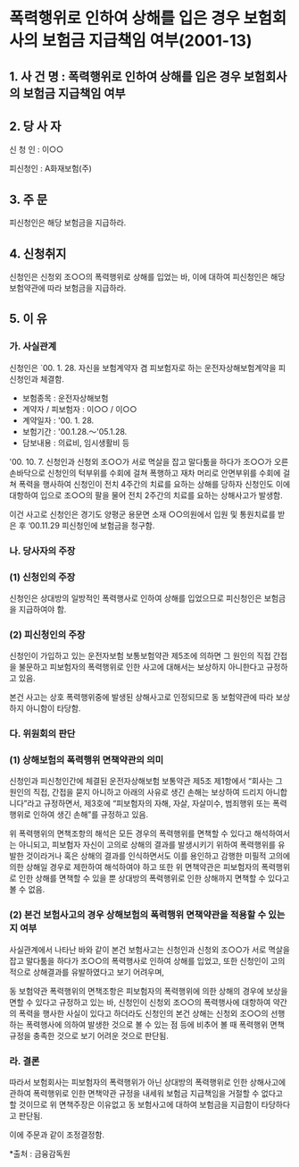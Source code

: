 # 폭력행위로 인하여 상해를 입은 경우 보험회사의 보험금 지급책임 여부(2001-13)

## 1. 사 건 명 : 폭력행위로 인하여 상해를 입은 경우 보험회사의 보험금 지급책임 여부


## 2. 당 사 자

신 청 인 : 이○○

피신청인 : A화재보험(주) 


## 3. 주    문

피신청인은 해당 보험금을 지급하라. 


## 4. 신청취지

신청인은 신청외 조○○의 폭력행위로 상해를 입었는 바, 이에 대하여 피신청인은 해당 보험약관에 따라 보험금을 지급하라.


## 5. 이   유

### 가. 사실관계

신청인은 `00. 1. 28. 자신을 보험계약자 겸 피보험자로 하는 운전자상해보험계약을 피신청인과 체결함.

     
   - 보험종목          :  운전자상해보험
   - 계약자 / 피보험자 :   이○○ / 이○○
   - 계약일자          :   '00. 1. 28.
   - 보험기간          :   '00.1.28.～'05.1.28.
   - 담보내용          :   의료비, 임시생활비 등 



'00. 10. 7. 신청인과 신청외 조○○가 서로 멱살을 잡고 말다툼을 하다가 조○○가 오른손바닥으로 신청인의 턱부위를 수회에 걸쳐 폭행하고 재차 머리로 안면부위를 수회에 걸쳐 폭력을 행사하여 신청인이 전치 4주간의 치료를 요하는 상해를 당하자 신청인도 이에 대항하여 입으로 조○○의 팔을 물어 전치 2주간의 치료를 요하는 상해사고가 발생함.

이건 사고로 신청인은 경기도 양평군 용문면 소재 ○○의원에서 입원 및 통원치료를 받은 후 ‘00.11.29 피신청인에 보험금을 청구함.

### 나. 당사자의 주장

### (1) 신청인의 주장

신청인은 상대방의 일방적인 폭력행사로 인하여 상해를 입었으므로 피신청인은 보험금을 지급하여야 함.


### (2) 피신청인의 주장

신청인이 가입하고 있는 운전자보험 보통보험약관 제5조에 의하면 그 원인의 직접 간접을 불문하고 피보험자의 폭력행위로 인한 사고에 대해서는 보상하지 아니한다고 규정하고 있음.

본건 사고는 상호 폭력행위중에 발생된 상해사고로 인정되므로 동 보험약관에 따라 보상하지 아니함이 타당함.

### 다. 위원회의 판단

### (1) 상해보험의 폭력행위 면책약관의 의미

신청인과 피신청인간에 체결된 운전자상해보험 보통약관 제5조 제1항에서 “회사는 그 원인의 직접, 간접을 묻지 아니하고 아래의 사유로 생긴 손해는 보상하여 드리지 아니합니다”라고 규정하면서, 제3호에 “피보험자의 자해, 자살, 자살미수, 범죄행위 또는 폭력행위로 인하여 생긴 손해”를 규정하고 있음.

위 폭력행위의 면책조항의 해석은 모든 경우의 폭력행위를 면책할 수 있다고 해석하여서는 아니되고, 피보험자 자신이 고의로 상해의 결과를 발생시키기 위하여 폭력행위를 유발한 것이라거나 혹은 상해의 결과를 인식하면서도 이를 용인하고 감행한 미필적 고의에 의한 상해일 경우로 제한하여 해석하여야 하고 또한 위 면책약관은 피보험자의 폭력행위로 인한 상해를 면책할 수 있을 뿐 상대방의 폭력행위로 인한 상해까지 면책할 수 있다고 볼 수 없음. 

### (2) 본건 보험사고의 경우 상해보험의 폭력행위 면책약관을 적용할 수 있는지 여부

사실관계에서 나타난 바와 같이 본건 보험사고는 신청인과 신청외 조○○가 서로 멱살을 잡고 말다툼을 하다가 조○○의 폭력행사로 인하여 상해를 입었고, 또한 신청인이 고의적으로 상해결과를 유발하였다고 보기 어려우며, 

동 보험약관 폭력행위의 면책조항은 피보험자의 폭력행위에 의한 상해의 경우에 보상을 면할 수 있다고 규정하고 있는 바, 신청인이 신청외 조○○의 폭력행사에 대항하여 약간의 폭력을 행사한 사실이 있다고 하더라도 신청인의 본건 상해는 신청외 조○○의 선행하는 폭력행사에 의하여 발생한 것으로 볼 수 있는 점 등에 비추어 볼 때 폭력행위 면책규정을 충족한 것으로 보기 어려운 것으로 판단됨.

### 라. 결론

따라서 보험회사는 피보험자의 폭력행위가 아닌 상대방의 폭력행위로 인한 상해사고에 관하여 폭력행위로 인한 면책약관 규정을 내세워 보험금 지급책임을 거절할 수 없다고 할 것이므로 위 면책주장은 이유없고 동 보험사고에 대하여 보험금을 지급함이 타당하다고 판단됨.

이에 주문과 같이 조정결정함.

*출처 : 금융감독원